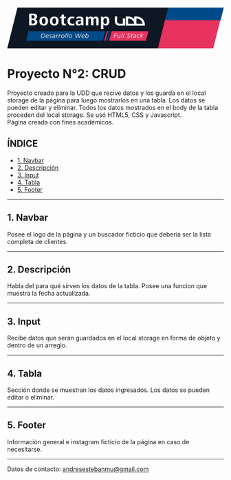 ![Banner](./asssets/images/banner.png)

# Proyecto N°2: CRUD

Proyecto creado para la UDD que recive datos y los guarda en el local storage de la página para luego mostrarlos en una tabla. 
Los datos se pueden editar y eliminar. 
Todos los datos mostrados en el body de la tabla proceden del local storage.
Se usó HTML5, CSS y Javascript.    
Página creada con fines académicos.

## **ÍNDICE**

* [1. Navbar](#1-navbar)
* [2. Descripción](#2-descripción)
* [3. Input](#3-input)
* [4. Tabla](#4-tabla)
* [5. Footer](#5-footer)

****

## 1. Navbar

Posee el logo de la página y un buscador ficticio que debería ser la lista completa de clientes.

****

## 2. Descripción


Habla del para qué sirven los datos de la tabla. Posee una funcion que muestra la fecha actualizada.

****

## 3. Input

Recibe datos que serán guardados en el local storage en forma de objeto y dentro de un arreglo.

****

## 4. Tabla

Sección donde se muestran los datos ingresados. Los datos se pueden editar o eliminar.

****

## 5. Footer

Información general e instagram ficticio de la página en caso de necesitarse.

****


Datos de contacto: andresestebanmu@gmail.com
